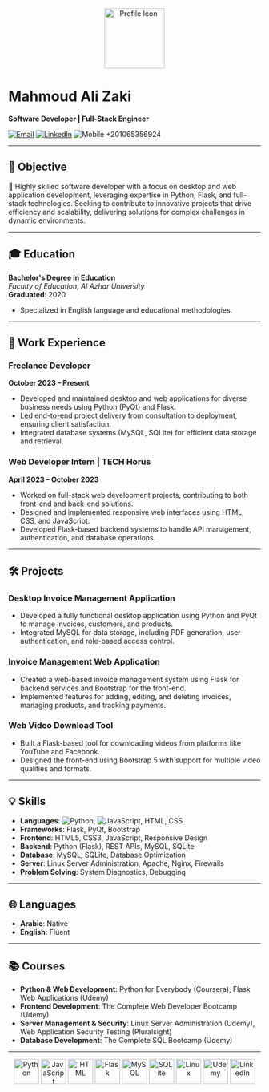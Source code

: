 <div align="center">
    <img src="https://cdn-icons-png.flaticon.com/512/3846/3846862.png" alt="Profile Icon" width="120"/>
</div>

# **Mahmoud Ali Zaki**  
**Software Developer | Full-Stack Engineer**

[![Email](https://img.shields.io/badge/-Email-D14836?style=flat-square&logo=Gmail&logoColor=white)](mailto:mahmoudalizakym@gmail.com)
[![LinkedIn](https://img.shields.io/badge/-LinkedIn-blue?style=flat-square&logo=Linkedin&logoColor=white)](https://www.linkedin.com)
![Mobile](https://img.shields.io/badge/-Mobile-%2320C997?style=flat-square&logo=whatsapp&logoColor=white) +201065356924  

---

## 🎯 **Objective**
🚀 Highly skilled software developer with a focus on desktop and web application development, leveraging expertise in Python, Flask, and full-stack technologies. Seeking to contribute to innovative projects that drive efficiency and scalability, delivering solutions for complex challenges in dynamic environments.

---

## 🎓 **Education**

**Bachelor's Degree in Education**  
*Faculty of Education, Al Azhar University*  
**Graduated**: 2020  
- Specialized in English language and educational methodologies.

---

## 💼 **Work Experience**

### **Freelance Developer**  
**October 2023 – Present**  
- Developed and maintained desktop and web applications for diverse business needs using Python (PyQt) and Flask.
- Led end-to-end project delivery from consultation to deployment, ensuring client satisfaction.
- Integrated database systems (MySQL, SQLite) for efficient data storage and retrieval.

### **Web Developer Intern | TECH Horus**  
**April 2023 – October 2023**  
- Worked on full-stack web development projects, contributing to both front-end and back-end solutions.
- Designed and implemented responsive web interfaces using HTML, CSS, and JavaScript.
- Developed Flask-based backend systems to handle API management, authentication, and database operations.

---

## 🛠 **Projects**

### **Desktop Invoice Management Application**
- Developed a fully functional desktop application using Python and PyQt to manage invoices, customers, and products.
- Integrated MySQL for data storage, including PDF generation, user authentication, and role-based access control.

### **Invoice Management Web Application**
- Created a web-based invoice management system using Flask for backend services and Bootstrap for the front-end.
- Implemented features for adding, editing, and deleting invoices, managing products, and tracking payments.

### **Web Video Download Tool**
- Built a Flask-based tool for downloading videos from platforms like YouTube and Facebook.
- Designed the front-end using Bootstrap 5 with support for multiple video qualities and formats.

---

## 💡 **Skills**

- **Languages**: ![Python](https://img.shields.io/badge/-Python-3776AB?style=flat-square&logo=python&logoColor=white), ![JavaScript](https://img.shields.io/badge/-JavaScript-F7DF1E?style=flat-square&logo=javascript&logoColor=black), HTML, CSS
- **Frameworks**: Flask, PyQt, Bootstrap
- **Frontend**: HTML5, CSS3, JavaScript, Responsive Design
- **Backend**: Python (Flask), REST APIs, MySQL, SQLite
- **Database**: MySQL, SQLite, Database Optimization
- **Server**: Linux Server Administration, Apache, Nginx, Firewalls
- **Problem Solving**: System Diagnostics, Debugging

---

## 🌐 **Languages**

- **Arabic**: Native
- **English**: Fluent

---

## 📚 **Courses**

- **Python & Web Development**: Python for Everybody (Coursera), Flask Web Applications (Udemy)
- **Frontend Development**: The Complete Web Developer Bootcamp (Udemy)
- **Server Management & Security**: Linux Server Administration (Udemy), Web Application Security Testing (Pluralsight)
- **Database Development**: The Complete SQL Bootcamp (Udemy)

---

<div align="center">
  <img src="https://cdn-icons-png.flaticon.com/512/919/919852.png" alt="Python" width="50" height="50"/>
  <img src="https://cdn-icons-png.flaticon.com/512/919/919828.png" alt="JavaScript" width="50" height="50"/>
  <img src="https://cdn-icons-png.flaticon.com/512/732/732190.png" alt="HTML" width="50" height="50"/>
  <img src="https://cdn-icons-png.flaticon.com/512/5968/5968672.png" alt="Flask" width="50" height="50"/>
  <img src="https://cdn-icons-png.flaticon.com/512/5991/5991232.png" alt="MySQL" width="50" height="50"/>
  <img src="https://cdn-icons-png.flaticon.com/512/882/882702.png" alt="SQLite" width="50" height="50"/>
  <img src="https://cdn-icons-png.flaticon.com/512/888/888859.png" alt="Linux" width="50" height="50"/>
  <img src="https://cdn-icons-png.flaticon.com/512/906/906348.png" alt="Udemy" width="50" height="50"/>
  <img src="https://cdn-icons-png.flaticon.com/512/145/145807.png" alt="LinkedIn" width="50" height="50"/>
</div>

